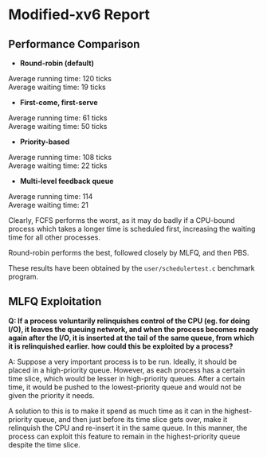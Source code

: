 # Modified-xv6 Report

## Performance Comparison

* <b>Round-robin (default)</b>

Average running time: 120 ticks<br>
Average waiting time: 19 ticks

* <b>First-come, first-serve</b>

Average running time: 61 ticks<br>
Average waiting time: 50 ticks

* <b>Priority-based</b>

Average running time: 108 ticks<br>
Average waiting time: 22 ticks

* <b>Multi-level feedback queue</b>

Average running time: 114<br>
Average waiting time: 21

Clearly, FCFS performs the worst, as it may do badly if a CPU-bound process which takes a longer time is scheduled first, increasing the waiting time for all other processes.

Round-robin performs the best, followed closely by MLFQ, and then PBS.

These results have been obtained by the `user/schedulertest.c` benchmark program.

## MLFQ Exploitation

<b>Q: If a process voluntarily relinquishes control of the CPU (eg. for doing I/O), it
leaves the queuing network, and when the process becomes ready again after the I/O, it is​ ​inserted at the tail of the same queue, from which it is relinquished earlier. how could this be exploited by a process?</b>

A: Suppose a very important process is to be run. Ideally, it should be placed in a high-priority queue. However, as each process has a certain time slice, which would be lesser in high-priority queues. After a certain time, it would be pushed to the lowest-priority queue and would not be given the priority it needs.

A solution to this is to make it spend as much time as it can in the highest-priority queue, and then just before its time slice gets over, make it relinquish the CPU and re-insert it in the same queue. In this manner, the process can exploit this feature to remain in the highest-priority queue despite the time slice.
